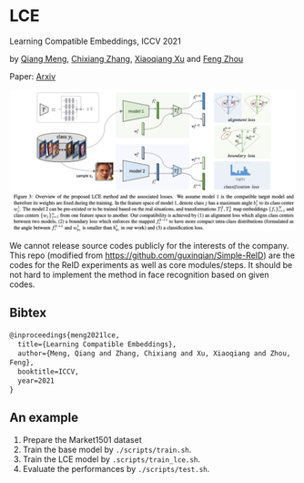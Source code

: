 # LCE
Learning Compatible Embeddings, ICCV 2021

by [Qiang Meng](https://github.com/IrvingMeng), [Chixiang Zhang](https://github.com/universebh), [Xiaoqiang Xu](https://github.com/APlayBoy/) and [Feng Zhou](http://www.f-zhou.com/)

Paper: [Arxiv](https://arxiv.org/abs/2108.01958)

![LCE](lce.png)

We cannot release source codes publicly for the interests of the company.
This repo (modified from https://github.com/guxinqian/Simple-ReID) are the codes for the ReID experiments as well as core modules/steps.
It should be not hard to implement the method in face recognition based on given codes. 


## Bibtex
```
@inproceedings{meng2021lce,
  title={Learning Compatible Embeddings},
  author={Meng, Qiang and Zhang, Chixiang and Xu, Xiaoqiang and Zhou, Feng},
  booktitle=ICCV,
  year=2021
}
```

## An example

1. Prepare the Market1501 dataset
2. Train the base model by `./scripts/train.sh`.
3. Train the LCE model by `.scripts/train_lce.sh`.
4. Evaluate the performances by `./scripts/test.sh`.

